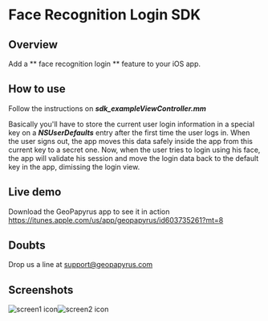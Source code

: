 # Face Recognition Login SDK

## Overview

 Add a ** face recognition login ** feature to your iOS app.
 
## How to use
 
 Follow the instructions on **_sdk_exampleViewController.mm_**
 
 Basically you'll have to store the current user login information in a special key on a **_NSUserDefaults_** entry after the first time the user logs in. When the user signs out, the app moves this data safely inside the app from this current key to a secret one. Now, when the user tries to login using his face, the app will validate his session and move the login data back to the default key in the app, dimissing the login view.

## Live demo

 Download the GeoPapyrus app to see it in action  <https://itunes.apple.com/us/app/geopapyrus/id603735261?mt=8>
 
## Doubts
 
 Drop us a line at support@geopapyrus.com


## Screenshots

![screen1 icon](http://geopapyrus.com/screen2.png)![screen2 icon](http://geopapyrus.com/screen1.png)


